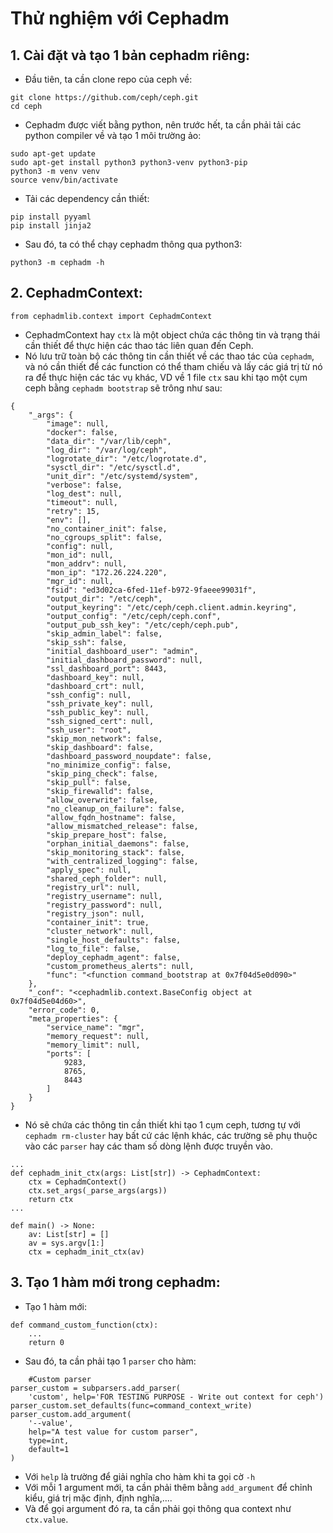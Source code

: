 # Thử nghiệm với Cephadm

## 1. Cài đặt và tạo 1 bản cephadm riêng:
- Đầu tiên, ta cần clone repo của ceph về:
```
git clone https://github.com/ceph/ceph.git
cd ceph
```
- Cephadm được viết bằng python, nên trước hết, ta cần phải tải các python compiler về và tạo 1 môi trường ảo:
```
sudo apt-get update
sudo apt-get install python3 python3-venv python3-pip
python3 -m venv venv
source venv/bin/activate
```
- Tải các dependency cần thiết:
```
pip install pyyaml
pip install jinja2
```
- Sau đó, ta có thể chạy cephadm thông qua python3:
```
python3 -m cephadm -h
```

## 2. CephadmContext:
```
from cephadmlib.context import CephadmContext
```
- CephadmContext hay `ctx` là một object chứa các thông tin và trạng thái cần thiết để thực hiện các thao tác liên quan đến Ceph.
- Nó lưu trữ toàn bộ các thông tin cần thiết về các thao tác của `cephadm`, và nó cần thiết để các function có thể tham chiếu và lấy các giá trị từ nó ra để thực hiện các tác vụ khác, VD về 1 file `ctx` sau khi tạo một cụm ceph bằng `cephadm bootstrap` sẽ trông như sau:
```
{
    "_args": {
        "image": null,
        "docker": false,
        "data_dir": "/var/lib/ceph",
        "log_dir": "/var/log/ceph",
        "logrotate_dir": "/etc/logrotate.d",
        "sysctl_dir": "/etc/sysctl.d",
        "unit_dir": "/etc/systemd/system",
        "verbose": false,
        "log_dest": null,
        "timeout": null,
        "retry": 15,
        "env": [],
        "no_container_init": false,
        "no_cgroups_split": false,
        "config": null,
        "mon_id": null,
        "mon_addrv": null,
        "mon_ip": "172.26.224.220",
        "mgr_id": null,
        "fsid": "ed3d02ca-6fed-11ef-b972-9faeee99031f",
        "output_dir": "/etc/ceph",
        "output_keyring": "/etc/ceph/ceph.client.admin.keyring",
        "output_config": "/etc/ceph/ceph.conf",
        "output_pub_ssh_key": "/etc/ceph/ceph.pub",
        "skip_admin_label": false,
        "skip_ssh": false,
        "initial_dashboard_user": "admin",
        "initial_dashboard_password": null,
        "ssl_dashboard_port": 8443,
        "dashboard_key": null,
        "dashboard_crt": null,
        "ssh_config": null,
        "ssh_private_key": null,
        "ssh_public_key": null,
        "ssh_signed_cert": null,
        "ssh_user": "root",
        "skip_mon_network": false,
        "skip_dashboard": false,
        "dashboard_password_noupdate": false,
        "no_minimize_config": false,
        "skip_ping_check": false,
        "skip_pull": false,
        "skip_firewalld": false,
        "allow_overwrite": false,
        "no_cleanup_on_failure": false,
        "allow_fqdn_hostname": false,
        "allow_mismatched_release": false,
        "skip_prepare_host": false,
        "orphan_initial_daemons": false,
        "skip_monitoring_stack": false,
        "with_centralized_logging": false,
        "apply_spec": null,
        "shared_ceph_folder": null,
        "registry_url": null,
        "registry_username": null,
        "registry_password": null,
        "registry_json": null,
        "container_init": true,
        "cluster_network": null,
        "single_host_defaults": false,
        "log_to_file": false,
        "deploy_cephadm_agent": false,
        "custom_prometheus_alerts": null,
        "func": "<function command_bootstrap at 0x7f04d5e0d090>"
    },
    "_conf": "<cephadmlib.context.BaseConfig object at 0x7f04d5e04d60>",
    "error_code": 0,
    "meta_properties": {
        "service_name": "mgr",
        "memory_request": null,
        "memory_limit": null,
        "ports": [
            9283,
            8765,
            8443
        ]
    }
}
```
- Nó sẽ chứa các thông tin cần thiết khi tạo 1 cụm ceph, tương tự với `cephadm rm-cluster` hay bất cứ các lệnh khác, các trường sẽ phụ thuộc vào các `parser` hay các tham số dòng lệnh được truyền vào.

```
...
def cephadm_init_ctx(args: List[str]) -> CephadmContext:
    ctx = CephadmContext()
    ctx.set_args(_parse_args(args))
    return ctx
...

def main() -> None:
    av: List[str] = []
    av = sys.argv[1:]
    ctx = cephadm_init_ctx(av)
```
## 3. Tạo 1 hàm mới trong cephadm:
- Tạo 1 hàm mới:
```
def command_custom_function(ctx):
    ...
    return 0
```
- Sau đó, ta cần phải tạo 1 `parser` cho hàm:
```
    #Custom parser
parser_custom = subparsers.add_parser(
    'custom', help='FOR TESTING PURPOSE - Write out context for ceph')
parser_custom.set_defaults(func=command_context_write)
parser_custom.add_argument(
    '--value', 
    help="A test value for custom parser",
    type=int,
    default=1
)
```
- Với `help` là trường để giải nghĩa cho hàm khi ta gọi cờ `-h`
- Với mỗi 1 argument mới, ta cần phải thêm bằng `add_argument` để chỉnh kiểu, giá trị mặc định, định nghĩa,....
- Và để gọi argument đó ra, ta cần phải gọi thông qua context như `ctx.value`.